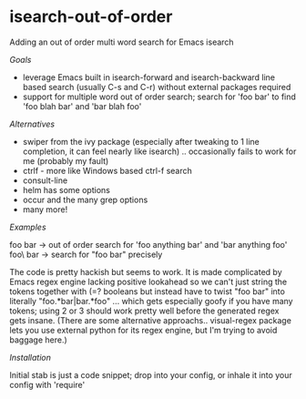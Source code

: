 # isearch-out-of-order
Adding an out of order multi word search for Emacs isearch

*Goals*

- leverage Emacs built in isearch-forward and isearch-backward line based search (usually C-s and C-r) without external packages required
- support for multiple word out of order search; search for 'foo bar' to find 'foo blah bar' and 'bar blah foo'

*Alternatives*

- swiper from the ivy package (especially after tweaking to 1 line completion, it can feel nearly like isearch) .. occasionally fails to work for me (probably my fault)
- ctrlf - more like Windows based ctrl-f search
- consult-line
- helm has some options
- occur and the many grep options
- many more!

*Examples*

foo bar -> out of order search for 'foo anything bar' and 'bar anything foo'
foo\ bar -> search for "foo bar" precisely

The code is pretty hackish but seems to work. It is made complicated by Emacs regex engine lacking positive lookahead so we can't just string
the tokens together with (=? booleans but instead have to twist "foo bar" into literally "foo.\*bar|bar.\*foo" ... which gets especially goofy
if you have many tokens; using 2 or 3 should work pretty well before the generated regex gets insane. (There are some alternative approachs..
visual-regex package lets you use external python for its regex engine, but I'm trying to avoid baggage here.)

*Installation*

Initial stab is just a code snippet; drop into your config, or inhale it into your config with 'require'
